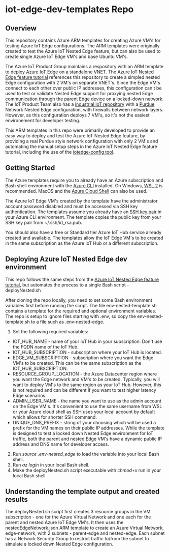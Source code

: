 # iot-edge-dev-templates Repo

## Overview
This repository contains Azure ARM templates for creating Azure VM's for testing Azure IoT Edge configurations.  The ARM templates were originally created to test the Azure IoT Nested Edge feature, but can also be used to create single Azure IoT Edge VM's and base Ubuntu VM's.  

The Azure IoT Product Group maintains a respository with an ARM template to [deploy Azure IoT Edge](https://github.com/Azure/iotedge-vm-deploy/) on a standalone VNET.  The [Azure IoT Nested Edge feature tutorial](https://docs.microsoft.com/en-us/azure/iot-edge/tutorial-nested-iot-edge) references this repository to create a simpled nested Edge configuration with 2 VM's on separate VNET's.  Since the Edge VM's connect to each other over public IP addresses, this configuration can't be used to test or validate Nested Edge support for proxying nested Edge communication through the parent Edge device on a locked-down network.  The IoT Product Team also has a [industrial IoT repository](https://github.com/Azure-Samples/iot-edge-for-iiot) with a [Purdue](https://github.com/Azure-Samples/iot-edge-for-iiot/blob/master/PurdueNetwork.md) Network Nested Edge configuration, with firewalls between network layers. However, as this configuration deploys 7 VM's, so it's not the easiest environement for developer testing.

This ARM templates in this repo were primarily developed to provide an easy way to deploy and test the Azure IoT Nested Edge feature, by providing a real Purdue style network configuration with only 2 VM's and automating the manual setup steps in the Azure IoT Nested Edge feature tutorial, including the use of the [iotedge-config tool](https://github.com/Azure-Samples/iotedge_config_cli).

## Getting Started

The Azure templates require you to already have an Azure subscription and Bash shell environment with the [Azure CLI](https://docs.microsoft.com/en-us/cli/azure/) installed.  On Windows, [WSL 2](https://docs.microsoft.com/en-us/windows/wsl/) is recommended.  MacOS and the [Azure Cloud Shell](https://docs.microsoft.com/en-us/azure/cloud-shell/overview) can also be used.

The Azure IoT Edge VM's created by the template have the administrator account password disabled and must be accessed via SSH key authentication.  The templates assume you already have an [SSH key pair](https://docs.microsoft.com/en-us/azure/virtual-machines/linux/create-ssh-keys-detailed) in your Azure CLI environment.  The template copies the public key from your SSH key pair from ~/.ssh/id_rsa.pub.

You should also have a free or Standard tier Azure IoT Hub service already created and available.  The templates allow the IoT Edge VM's to be created in the same subscription as the Azure IoT Hub or a different subscription.

## Deploying Azure IoT Nested Edge dev environment

This repo follows the same steps from the [Azure IoT Nested Edge feature tutorial](https://docs.microsoft.com/en-us/azure/iot-edge/tutorial-nested-iot-edge), but automates the process to a single Bash script - deployNested.sh

After cloning the repo locally, you need to set some Bash environment variables first before running the script. The file env-nested-template.sh contains a template for the required and optional environment variables.  The repo is setup to ignore files starting with .env, so copy the env-nested-template.sh to a file such as .env-nested-edge. 

1. Set the following required variables:

- IOT_HUB_NAME - name of your IoT Hub in your subscription.  Don't use the FQDN name of the IoT Hub.
- IOT_HUB_SUBSCRIPTION - subscription where your IoT Hub is located.
- EDGE_VM_SUBSCRIPTION - subscription where you want the Edge VM's to be created.  This can be the same subscription as the IOT_HUB_SUBSCRIPTION.
- RESOURCE_GROUP_LOCATION - the Azure Datacenter region where you want the Edge network and VM's to be created.  Typically, you will want to deploy VM's to the same region as your IoT Hub.  However, this is not required and can be different if you want to test higher latency Edge scenarios.
- ADMIN_USER_NAME - the name you want to use as the admin account on the Edge VM's.  It's convenient to use the same username from WSL or your Azure cloud shell as SSH uses your local account by default which allows for shorter SSH command.
- UNIQUE_DNS_PREFIX - string of your choosing which will be used a prefix for the VM names on their public IP addresses.  While the template is designed to test a locked down Nested Edge environment for IoT traffic, both the parent and nested Edge VM's have a dynamic public IP address and DNS name for developer access.

2. Run *source .env-nested_edge* to load the variable into your local Bash shell.
3. Run *az login* in your local Bash shell. 
4. Make the deployNested.sh script executable with *chmod+x* run in your local Bash shell

## Understanding the template output and created results

The deployNested.sh script first creates 3 resource groups in the VM subscription - one for the Azure Virtual Network and one each for the parent and nested Azure IoT Edge VM's.  It then uses the nestedEdgeNetwork.json ARM template to create an Azure Virtual Network, edge-network, with 2 subnets - parent-edge and nested-edge.  Each subnet has a Network Security Group to restrict traffic to/from the subnet to simulate a locked down Nested Edge configuration.

